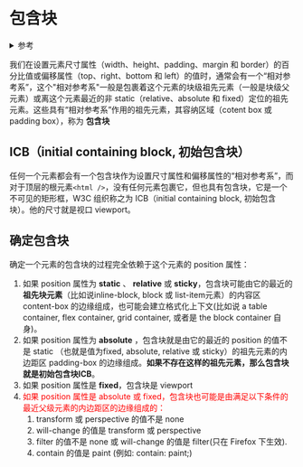 # 包含块

<details>
<summary>参考</summary>

- [布局和包含块](https://developer.mozilla.org/zh-CN/docs/Web/CSS/All_About_The_Containing_Block)

</details>

我们在设置元素尺寸属性（width、height、padding、margin 和 border）的百分比值或偏移属性（top、right、bottom 和 left）的值时，通常会有一个“相对参考系”，这个"相对参考系"一般是包裹着这个元素的块级祖先元素（一般是块级父元素）或离这个元素最近的非 static（relative、absolute 和 fixed）定位的祖先元素。这些具有“相对参考系”作用的祖先元素，其容纳区域（cotent box 或 padding box），称为 **包含块**

## ICB（initial containing block, 初始包含块）

任何一个元素都会有一个包含块作为设置尺寸属性和偏移属性的“相对参考系”，而对于顶层的根元素`<html />`，没有任何元素包裹它，但也具有包含块，它是一个不可见的矩形框，W3C 组织称之为 ICB（initial containing block, 初始包含块）。他的尺寸就是视口 viewport。

## 确定包含块

确定一个元素的包含块的过程完全依赖于这个元素的 position 属性：

1. 如果 position 属性为 **static** 、 **relative** 或 **sticky**，包含块可能由它的最近的**祖先块元素**（比如说inline-block, block 或 list-item元素）的内容区 content-box 的边缘组成，也可能会建立格式化上下文(比如说 a table container, flex container, grid container, 或者是 the block container 自身)。
2. 如果 position 属性为 **absolute** ，包含块就是由它的最近的 position 的值不是 static （也就是值为fixed, absolute, relative 或 sticky）的祖先元素的内边距区 padding-box 的边缘组成。**如果不存在这样的祖先元素，那么包含块就是初始包含块ICB**。
3. 如果 position 属性是 **fixed**，包含块是 viewport
4. <span style="color: red;">如果 position 属性是 absolute 或 fixed，包含块也可能是由满足以下条件的最近父级元素的内边距区的边缘组成的：</span>
   1. transform 或 perspective 的值不是 none
   2. will-change 的值是 transform 或 perspective
   3. filter 的值不是 none 或 will-change 的值是 filter(只在 Firefox 下生效).
   4. contain 的值是 paint (例如: contain: paint;)
